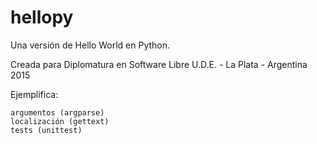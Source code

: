 # hellopy
Una versión de Hello World en Python.

Creada para Diplomatura en Software Libre
U.D.E. - La Plata - Argentina
2015

Ejemplifica:

    argumentos (argparse)
    localización (gettext)
    tests (unittest)

